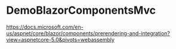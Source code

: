 # DemoBlazorComponentsMvc

https://docs.microsoft.com/en-us/aspnet/core/blazor/components/prerendering-and-integration?view=aspnetcore-5.0&pivots=webassembly